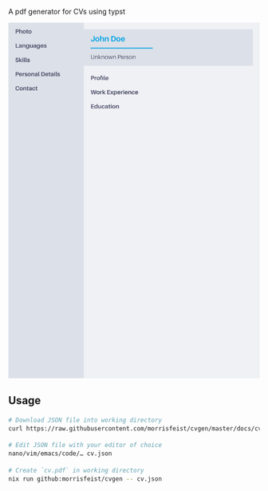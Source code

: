 A pdf generator for CVs using typst

<img src="docs/cv.png" alt="Example generated pdf"/>

## Usage

```bash
# Download JSON file into working directory
curl https://raw.githubusercontent.com/morrisfeist/cvgen/master/docs/cv.json --output cv.json

# Edit JSON file with your editor of choice
nano/vim/emacs/code/… cv.json

# Create `cv.pdf` in working directory
nix run github:morrisfeist/cvgen -- cv.json
```
